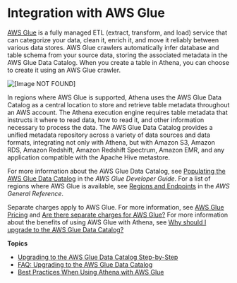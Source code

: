 # Integration with AWS Glue<a name="glue-athena"></a>

 [AWS Glue](https://docs.aws.amazon.com/glue/latest/dg/what-is-glue.html) is a fully managed ETL \(extract, transform, and load\) service that can categorize your data, clean it, enrich it, and move it reliably between various data stores\. AWS Glue crawlers automatically infer database and table schema from your source data, storing the associated metadata in the AWS Glue Data Catalog\. When you create a table in Athena, you can choose to create it using an AWS Glue crawler\.

![\[Image NOT FOUND\]](http://docs.aws.amazon.com/athena/latest/ug/images/glue_architecture.png)

In regions where AWS Glue is supported, Athena uses the AWS Glue Data Catalog as a central location to store and retrieve table metadata throughout an AWS account\. The Athena execution engine requires table metadata that instructs it where to read data, how to read it, and other information necessary to process the data\. The AWS Glue Data Catalog provides a unified metadata repository across a variety of data sources and data formats, integrating not only with Athena, but with Amazon S3, Amazon RDS, Amazon Redshift, Amazon Redshift Spectrum, Amazon EMR, and any application compatible with the Apache Hive metastore\.

For more information about the AWS Glue Data Catalog, see [Populating the AWS Glue Data Catalog](https://docs.aws.amazon.com/glue/latest/dg/populate-data-catalog.html) in the *AWS Glue Developer Guide*\. For a list of regions where AWS Glue is available, see [Regions and Endpoints](https://docs.aws.amazon.com/general/latest/gr/rande.html#glue_region) in the *AWS General Reference*\.

Separate charges apply to AWS Glue\. For more information, see [AWS Glue Pricing](https://aws.amazon.com/glue/pricing) and [Are there separate charges for AWS Glue?](glue-faq.md#faq-pricing) For more information about the benefits of using AWS Glue with Athena, see [Why should I upgrade to the AWS Glue Data Catalog?](glue-faq.md#faq-benefits) 

**Topics**
+ [Upgrading to the AWS Glue Data Catalog Step\-by\-Step](glue-upgrade.md)
+ [FAQ: Upgrading to the AWS Glue Data Catalog](glue-faq.md)
+ [Best Practices When Using Athena with AWS Glue](glue-best-practices.md)